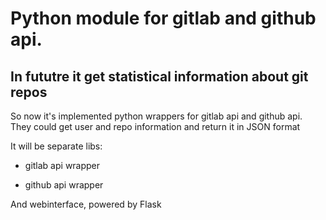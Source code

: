 # Python module for gitlab and github api.
## In fututre it get statistical information about git repos
So now it's implemented python wrappers for gitlab api and github api.
They could get user and repo information and return it in JSON format

It will be separate libs:

* gitlab api wrapper

* github api wrapper

And webinterface, powered by Flask